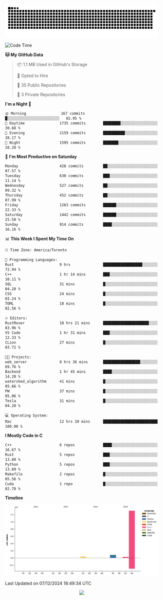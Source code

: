 <picture>
  <source media="(prefers-color-scheme: dark)" srcset="https://raw.githubusercontent.com/kkli08/kkli08/output/github-contribution-grid-snake-dark.svg">
  <source media="(prefers-color-scheme: light)" srcset="https://raw.githubusercontent.com/kkli08/kkli08/output/github-contribution-grid-snake.svg">
  <img alt="github contribution grid snake animation" src="https://raw.githubusercontent.com/kkli08/kkli08/output/github-contribution-grid-snake.svg">
</picture>


<!--START_SECTION:waka-->
![Code Time](http://img.shields.io/badge/Code%20Time-109%20hrs%2044%20mins-blue)

**🐱 My GitHub Data** 

> 📦 1.1 MB Used in GitHub's Storage 
 > 
> 💼 Opted to Hire
 > 
> 📜 35 Public Repositories 
 > 
> 🔑 3 Private Repositories 
 > 
**I'm a Night 🦉** 

```text
🌞 Morning                167 commits         █░░░░░░░░░░░░░░░░░░░░░░░░   02.95 % 
🌆 Daytime                1735 commits        ████████░░░░░░░░░░░░░░░░░   30.68 % 
🌃 Evening                2159 commits        ██████████░░░░░░░░░░░░░░░   38.17 % 
🌙 Night                  1595 commits        ███████░░░░░░░░░░░░░░░░░░   28.20 % 
```
📅 **I'm Most Productive on Saturday** 

```text
Monday                   428 commits         ██░░░░░░░░░░░░░░░░░░░░░░░   07.57 % 
Tuesday                  630 commits         ███░░░░░░░░░░░░░░░░░░░░░░   11.14 % 
Wednesday                527 commits         ██░░░░░░░░░░░░░░░░░░░░░░░   09.32 % 
Thursday                 452 commits         ██░░░░░░░░░░░░░░░░░░░░░░░   07.99 % 
Friday                   1263 commits        ██████░░░░░░░░░░░░░░░░░░░   22.33 % 
Saturday                 1442 commits        ██████░░░░░░░░░░░░░░░░░░░   25.50 % 
Sunday                   914 commits         ████░░░░░░░░░░░░░░░░░░░░░   16.16 % 
```


📊 **This Week I Spent My Time On** 

```text
🕑︎ Time Zone: America/Toronto

💬 Programming Languages: 
Rust                     9 hrs               ██████████████████░░░░░░░   72.94 % 
C++                      1 hr 14 mins        ███░░░░░░░░░░░░░░░░░░░░░░   10.11 % 
SQL                      31 mins             █░░░░░░░░░░░░░░░░░░░░░░░░   04.28 % 
CSS                      24 mins             █░░░░░░░░░░░░░░░░░░░░░░░░   03.24 % 
TOML                     18 mins             █░░░░░░░░░░░░░░░░░░░░░░░░   02.56 % 

🔥 Editors: 
RustRover                10 hrs 21 mins      █████████████████████░░░░   83.96 % 
VS Code                  1 hr 31 mins        ███░░░░░░░░░░░░░░░░░░░░░░   12.33 % 
CLion                    27 mins             █░░░░░░░░░░░░░░░░░░░░░░░░   03.72 % 

🐱‍💻 Projects: 
web_server               8 hrs 36 mins       █████████████████░░░░░░░░   69.76 % 
Backend                  1 hr 45 mins        ████░░░░░░░░░░░░░░░░░░░░░   14.20 % 
watershed_algorithm      41 mins             █░░░░░░░░░░░░░░░░░░░░░░░░   05.66 % 
PW                       37 mins             █░░░░░░░░░░░░░░░░░░░░░░░░   05.06 % 
Tesla                    31 mins             █░░░░░░░░░░░░░░░░░░░░░░░░   04.20 % 

💻 Operating System: 
Mac                      12 hrs 20 mins      █████████████████████████   100.00 % 
```

**I Mostly Code in C** 

```text
C++                      6 repos             ████░░░░░░░░░░░░░░░░░░░░░   16.67 % 
Rust                     5 repos             ███░░░░░░░░░░░░░░░░░░░░░░   13.89 % 
Python                   5 repos             ███░░░░░░░░░░░░░░░░░░░░░░   13.89 % 
Makefile                 2 repos             █░░░░░░░░░░░░░░░░░░░░░░░░   05.56 % 
Cuda                     1 repo              █░░░░░░░░░░░░░░░░░░░░░░░░   02.78 % 
```



**Timeline**

![Lines of Code chart](https://raw.githubusercontent.com/kkli08/kkli08/main/assets/bar_graph.png)


 Last Updated on 07/12/2024 18:49:34 UTC
<!--END_SECTION:waka-->


<div align="center">
    <img  src="https://github-readme-streak-stats.herokuapp.com/?user=kkli08&theme=cobalt" />
</div>

<br/>
<br/>
<br/>
